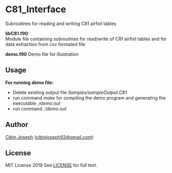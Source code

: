 # C81_Interface
Subroutines for reading and writing C81 airfoil tables

**libC81.f90**  
Module file containing subroutines for read/write of C81 airfoil tables and for data extraction from csv formated file

**demo.f90**
Demo file for illustration

## Usage
**For running demo file:**
- Delete existing output file _Samples/sampleOutput.C81_
- run command _make_ for compiling the demo program and generating the executable _./demo.out_
- run command _./demo.out_

## Author
[Cibin Joseph](https://github.com/cibinjoseph) (cibinjoseph92@gmail.com)

## License
MIT License 2019
See [LICENSE](LICENSE) for full text.

